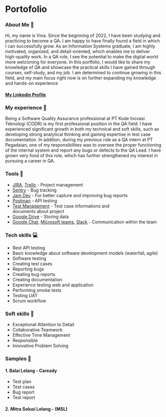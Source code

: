 # Portofolio
### About Me 👋
Hi, my name is Vina. Since the beginning of 2022, I have been studying and practicing to become a QA. I am happy to have finally found a field in which I can successfully grow. As an Information Systems graduate, I am highly motivated, organized, and detail-oriented, which enables me to deliver high-quality work. In a QA role, I see the potential to make the digital world more welcoming for everyone.
In this portfolio, I would like to share my knowledge of QA and showcase the practical skills I have gained through courses, self-study, and my job. I am determined to continue growing in this field, and my main focus right now is on further expanding my knowledge and hands-on experience
#### <ins>[My Linkedin Profile](https://www.linkedin.com/in/vina-fadillah-9299931a0/)</ins>
### My experience 🏢
Being a Software Quality Assurance professional at PT Kode Inovasi Teknologi (CODR) is my first professional position in the QA field. I have experienced significant growth in both my technical and soft skills, such as developing strong analytical thinking and gaining expertise in test case documentation. In addition, during my previous role as a QA intern at PT Pegadaian, one of my responsibilities was to oversee the proper functioning of the internal system and report any bugs or defects to the QA Lead. I have grown very fond of this role, which has further strengthened my interest in pursuing a career in QA.
### Tools 🔧
- <ins>[JIRA](https://www.atlassian.com/)</ins>, <ins>[Trello](https://trello.com/)</ins> - Project management
- <ins>[Sentry](https://sentry.echoteam.tech/)</ins> - Bug tracking
- <ins>[Jam Dev](https://jam.dev/)</ins> - For better capture and improving bug reports
- <ins>[Postman](https://www.postman.com/)</ins> - API testing
- <ins>[Test Management](https://testman.echoteam.tech/)</ins> - Test case informations and documents about project
- <ins>[Google Drive](https://workspace.google.com/)</ins> - Storing data
- <ins>[Google Chat](https://mail.google.com/chat/u/0/)</ins>, <ins>[Microsoft teams](https://www.microsoft.com/)</ins>, <ins>[Slack](https://slack.com/)</ins> - Communication within the team
### Tech skills 💻
- Rest API testing
- Basic knowledge about software development models (waterfall, agile)
- Software testing
- Creating test cases
- Reporting bugs
- Creating bug reports
- Creating documentation
- Experience testing web and application
- Performing smoke tests
- Testing UAT
- Scrum workflow
### Soft skills 📁
-  Exceptional Attention to Detail
-  Collaborative Teamwork
-  Effective Time Management
-  Responsible 
-  Innovative Problem Solving
### Samples 🔬
#### 1. Balai Lelang - Caready
- Test plan
- Test cases
- Bug report
- Test report
#### 2. Mitra Solusi Lelang - (MSL)
